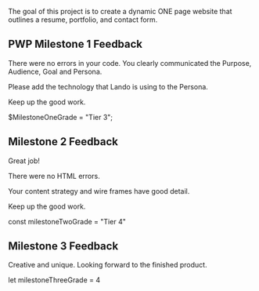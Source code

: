 The goal of this project is to create a dynamic ONE page website that outlines a resume, portfolio, and contact form.



## PWP Milestone 1 Feedback

There were no errors in your code.
You clearly communicated the Purpose, Audience, Goal and Persona.

Please add the technology that Lando is using to the Persona.

Keep up the good work.

$MilestoneOneGrade = "Tier 3";


## Milestone 2 Feedback

Great job!

There were no HTML errors.

Your content strategy and wire frames have good detail.

Keep up the good work.

const milestoneTwoGrade = "Tier 4"

## Milestone 3 Feedback
Creative and unique. Looking forward to the finished product.

let milestoneThreeGrade = 4
